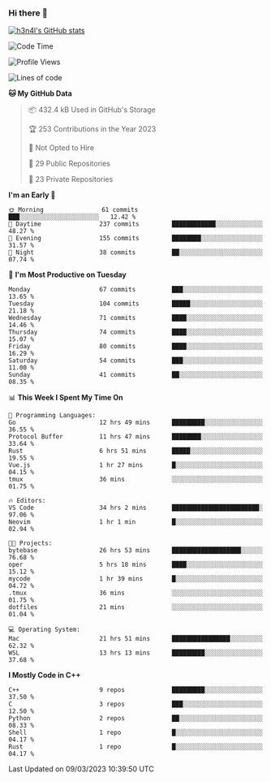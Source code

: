 ### Hi there 👋

[![h3n4l's GitHub stats](https://github-readme-stats.vercel.app/api?username=h3n4l&count_private=true&show_icons=true&theme=radical)](https://github.com/h3n4l/github-readme-stats)

<!--START_SECTION:waka-->
![Code Time](http://img.shields.io/badge/Code%20Time-1%2C025%20hrs%2020%20mins-blue)

![Profile Views](http://img.shields.io/badge/Profile%20Views-2-blue)

![Lines of code](https://img.shields.io/badge/From%20Hello%20World%20I%27ve%20Written-1.7%20million%20lines%20of%20code-blue)

**🐱 My GitHub Data** 

> 📦 432.4 kB Used in GitHub's Storage 
 > 
> 🏆 253 Contributions in the Year 2023
 > 
> 🚫 Not Opted to Hire
 > 
> 📜 29 Public Repositories 
 > 
> 🔑 23 Private Repositories 
 > 
**I'm an Early 🐤** 

```text
🌞 Morning                61 commits          ███░░░░░░░░░░░░░░░░░░░░░░   12.42 % 
🌆 Daytime                237 commits         ████████████░░░░░░░░░░░░░   48.27 % 
🌃 Evening                155 commits         ████████░░░░░░░░░░░░░░░░░   31.57 % 
🌙 Night                  38 commits          ██░░░░░░░░░░░░░░░░░░░░░░░   07.74 % 
```
📅 **I'm Most Productive on Tuesday** 

```text
Monday                   67 commits          ███░░░░░░░░░░░░░░░░░░░░░░   13.65 % 
Tuesday                  104 commits         █████░░░░░░░░░░░░░░░░░░░░   21.18 % 
Wednesday                71 commits          ████░░░░░░░░░░░░░░░░░░░░░   14.46 % 
Thursday                 74 commits          ████░░░░░░░░░░░░░░░░░░░░░   15.07 % 
Friday                   80 commits          ████░░░░░░░░░░░░░░░░░░░░░   16.29 % 
Saturday                 54 commits          ███░░░░░░░░░░░░░░░░░░░░░░   11.00 % 
Sunday                   41 commits          ██░░░░░░░░░░░░░░░░░░░░░░░   08.35 % 
```


📊 **This Week I Spent My Time On** 

```text
💬 Programming Languages: 
Go                       12 hrs 49 mins      █████████░░░░░░░░░░░░░░░░   36.55 % 
Protocol Buffer          11 hrs 47 mins      ████████░░░░░░░░░░░░░░░░░   33.64 % 
Rust                     6 hrs 51 mins       █████░░░░░░░░░░░░░░░░░░░░   19.55 % 
Vue.js                   1 hr 27 mins        █░░░░░░░░░░░░░░░░░░░░░░░░   04.15 % 
tmux                     36 mins             ░░░░░░░░░░░░░░░░░░░░░░░░░   01.75 % 

🔥 Editors: 
VS Code                  34 hrs 2 mins       ████████████████████████░   97.06 % 
Neovim                   1 hr 1 min          █░░░░░░░░░░░░░░░░░░░░░░░░   02.94 % 

🐱‍💻 Projects: 
bytebase                 26 hrs 53 mins      ███████████████████░░░░░░   76.68 % 
oper                     5 hrs 18 mins       ████░░░░░░░░░░░░░░░░░░░░░   15.12 % 
mycode                   1 hr 39 mins        █░░░░░░░░░░░░░░░░░░░░░░░░   04.72 % 
.tmux                    36 mins             ░░░░░░░░░░░░░░░░░░░░░░░░░   01.75 % 
dotfiles                 21 mins             ░░░░░░░░░░░░░░░░░░░░░░░░░   01.04 % 

💻 Operating System: 
Mac                      21 hrs 51 mins      ████████████████░░░░░░░░░   62.32 % 
WSL                      13 hrs 13 mins      █████████░░░░░░░░░░░░░░░░   37.68 % 
```

**I Mostly Code in C++** 

```text
C++                      9 repos             █████████░░░░░░░░░░░░░░░░   37.50 % 
C                        3 repos             ███░░░░░░░░░░░░░░░░░░░░░░   12.50 % 
Python                   2 repos             ██░░░░░░░░░░░░░░░░░░░░░░░   08.33 % 
Shell                    1 repo              █░░░░░░░░░░░░░░░░░░░░░░░░   04.17 % 
Rust                     1 repo              █░░░░░░░░░░░░░░░░░░░░░░░░   04.17 % 
```




 Last Updated on 09/03/2023 10:39:50 UTC
<!--END_SECTION:waka-->

